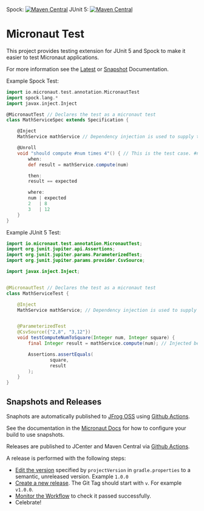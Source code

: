 Spock: [![Maven Central](https://maven-badges.herokuapp.com/maven-central/io.micronaut.test/micronaut-test-spock/badge.svg)](https://maven-badges.herokuapp.com/maven-central/io.micronaut.test/micronaut-test-spock)
JUnit 5: [![Maven Central](https://maven-badges.herokuapp.com/maven-central/io.micronaut.test/micronaut-test-junit5/badge.svg)](https://maven-badges.herokuapp.com/maven-central/io.micronaut.test/micronaut-test-junit5)

# Micronaut Test

This project provides testing extension for JUnit 5 and Spock to make it easier to test Micronaut applications.

For more information see the [Latest](https://micronaut-projects.github.io/micronaut-test/latest/guide/index.html) or [Snapshot](https://micronaut-projects.github.io/micronaut-test/snapshot/guide/index.html) Documentation.

Example Spock Test:

```groovy
import io.micronaut.test.annotation.MicronautTest
import spock.lang.*
import javax.inject.Inject

@MicronautTest // Declares the test as a micronaut test
class MathServiceSpec extends Specification {

    @Inject
    MathService mathService // Dependency injection is used to supply the system under test

    @Unroll
    void "should compute #num times 4"() { // This is the test case. #num will be replaces by the values defined in the where: block
        when:
        def result = mathService.compute(num)

        then:
        result == expected

        where:
        num | expected
        2   | 8
        3   | 12
    }
}
```

Example JUnit 5 Test:

```java
import io.micronaut.test.annotation.MicronautTest;
import org.junit.jupiter.api.Assertions;
import org.junit.jupiter.params.ParameterizedTest;
import org.junit.jupiter.params.provider.CsvSource;

import javax.inject.Inject;


@MicronautTest // Declares the test as a micronaut test
class MathServiceTest {

    @Inject
    MathService mathService; // Dependency injection is used to supply the system under test


    @ParameterizedTest
    @CsvSource({"2,8", "3,12"})
    void testComputeNumToSquare(Integer num, Integer square) {
        final Integer result = mathService.compute(num); // Injected bean can be used in test case

        Assertions.assertEquals(
                square,
                result
        );
    }
}

```

## Snapshots and Releases

Snaphots are automatically published to [JFrog OSS](https://oss.jfrog.org/artifactory/oss-snapshot-local/) using [Github Actions](https://github.com/micronaut-projects/micronaut-test/actions).

See the documentation in the [Micronaut Docs](https://docs.micronaut.io/latest/guide/index.html#usingsnapshots) for how to configure your build to use snapshots.

Releases are published to JCenter and Maven Central via [Github Actions](https://github.com/micronaut-projects/micronaut-test/actions).

A release is performed with the following steps:

* [Edit the version](https://github.com/micronaut-projects/micronaut-test/edit/master/gradle.properties) specified by `projectVersion` in `gradle.properties` to a semantic, unreleased version. Example `1.0.0`
* [Create a new release](https://github.com/micronaut-projects/micronaut-test/releases/new). The Git Tag should start with `v`. For example `v1.0.0`.
* [Monitor the Workflow](https://github.com/micronaut-projects/micronaut-test/actions?query=workflow%3ARelease) to check it passed successfully.
* Celebrate!
